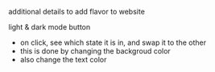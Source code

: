additional details to add flavor to website




light & dark mode button
* on click, see which state it is in, and swap it to the other
* this is done by changing the backgroud color
* also change the text color